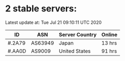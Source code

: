# 2 stable servers:

Latest update at: Tue Jul 21 09:10:11 UTC 2020

| ID | ASN | Server Country | Online |
| -- | --- | -------------- | ------ |
| #.2A79 | AS63949 | Japan | 13 hrs |
| #.AA0D | AS9009 | United States | 91 hrs |

